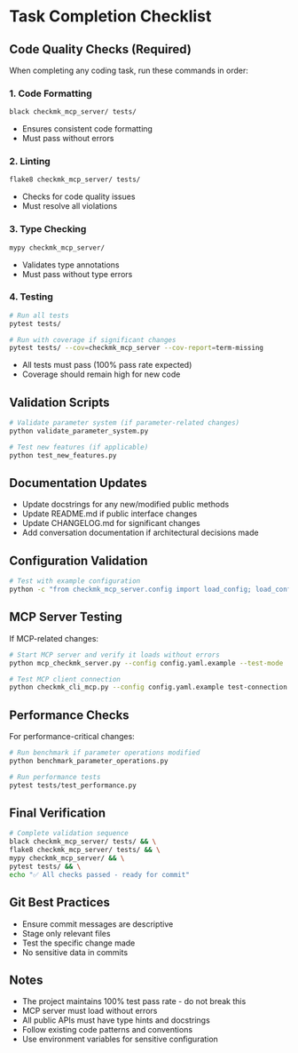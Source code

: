 # Task Completion Checklist

## Code Quality Checks (Required)
When completing any coding task, run these commands in order:

### 1. Code Formatting
```bash
black checkmk_mcp_server/ tests/
```
- Ensures consistent code formatting
- Must pass without errors

### 2. Linting
```bash
flake8 checkmk_mcp_server/ tests/
```
- Checks for code quality issues
- Must resolve all violations

### 3. Type Checking
```bash
mypy checkmk_mcp_server/
```
- Validates type annotations
- Must pass without type errors

### 4. Testing
```bash
# Run all tests
pytest tests/

# Run with coverage if significant changes
pytest tests/ --cov=checkmk_mcp_server --cov-report=term-missing
```
- All tests must pass (100% pass rate expected)
- Coverage should remain high for new code

## Validation Scripts
```bash
# Validate parameter system (if parameter-related changes)
python validate_parameter_system.py

# Test new features (if applicable)
python test_new_features.py
```

## Documentation Updates
- Update docstrings for any new/modified public methods
- Update README.md if public interface changes
- Update CHANGELOG.md for significant changes
- Add conversation documentation if architectural decisions made

## Configuration Validation
```bash
# Test with example configuration
python -c "from checkmk_mcp_server.config import load_config; load_config('config.yaml.example')"
```

## MCP Server Testing
If MCP-related changes:
```bash
# Start MCP server and verify it loads without errors
python mcp_checkmk_server.py --config config.yaml.example --test-mode

# Test MCP client connection
python checkmk_cli_mcp.py --config config.yaml.example test-connection
```

## Performance Checks
For performance-critical changes:
```bash
# Run benchmark if parameter operations modified
python benchmark_parameter_operations.py

# Run performance tests
pytest tests/test_performance.py
```

## Final Verification
```bash
# Complete validation sequence
black checkmk_mcp_server/ tests/ && \
flake8 checkmk_mcp_server/ tests/ && \
mypy checkmk_mcp_server/ && \
pytest tests/ && \
echo "✅ All checks passed - ready for commit"
```

## Git Best Practices
- Ensure commit messages are descriptive
- Stage only relevant files
- Test the specific change made
- No sensitive data in commits

## Notes
- The project maintains 100% test pass rate - do not break this
- MCP server must load without errors
- All public APIs must have type hints and docstrings
- Follow existing code patterns and conventions
- Use environment variables for sensitive configuration